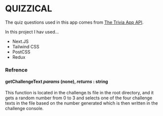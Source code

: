 # QUIZZICAL

The quiz questions used in this app comes from [The Trivia App API](https://www.the-trivia-api.com).

In this project I hav used...

- Next.JS
- Tailwind CSS
- PostCSS
- Redux

### Refrence

#### **getChallengeText** _params_ (none), _returns_ : string

This function is located in the challenge.ts file in the root directory, and it gets a random number from 0 to 3 and selects one of the four challenge texts in the file based on the number generated which is then written in the challenge console.
